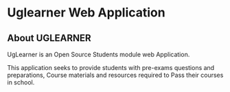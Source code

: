 # Uglearner Web Application

## About UGLEARNER
UgLearner is an Open Source Students module web Application. 

This application seeks to provide students with pre-exams questions and preparations,
Course materials and resources required to Pass their courses in school.


